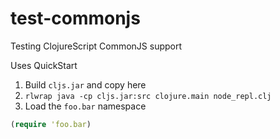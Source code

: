 # test-commonjs
Testing ClojureScript CommonJS support

Uses QuickStart

1. Build `cljs.jar` and copy here
2. `rlwrap java -cp cljs.jar:src clojure.main node_repl.clj`
3. Load the `foo.bar` namespace

```clojure
(require 'foo.bar)
```
